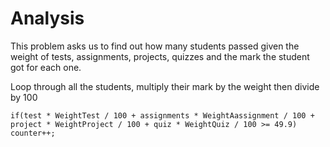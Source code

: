 # Analysis
This problem asks us to find out how many students passed given the weight of tests, assignments, projects, quizzes and the mark the
student got for each one. 

Loop through all the students, multiply their mark by the weight then divide by 100
``` 
if(test * WeightTest / 100 + assignments * WeightAassignment / 100 + project * WeightProject / 100 + quiz * WeightQuiz / 100 >= 49.9) counter++; 
```

